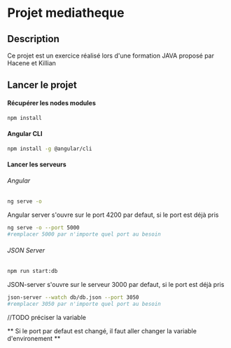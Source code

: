# Projet mediatheque

## Description
Ce projet est un exercice réalisé lors d'une formation JAVA proposé par Hacene et Killian

## Lancer le projet

#### Récupérer les nodes modules

```bash
npm install
```
#### Angular CLI

```bash
npm install -g @angular/cli
```
#### Lancer les serveurs
###### Angular
```bash
ng serve -o
```
Angular server s'ouvre sur le port 4200 par defaut, si le port est déjà pris

```bash
ng serve -o --port 5000
#remplacer 5000 par n'importe quel port au besoin
```
###### JSON Server

```bash
npm run start:db
```
JSON-server s'ouvre sur le serveur 3000 par defaut, si le port est déjà pris

```bash
json-server --watch db/db.json --port 3050
#remplacer 3050 par n'importe quel port au besoin
```
//TODO préciser la variable 

** Si le port par defaut est changé, il faut aller changer la variable d'environement **

